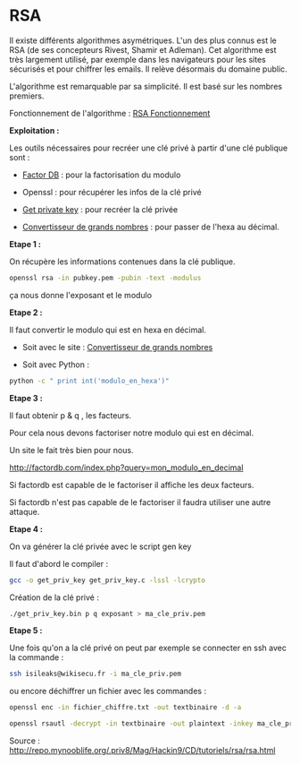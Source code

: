 # RSA

Il existe différents algorithmes asymétriques. L'un des plus connus est le RSA (de ses concepteurs Rivest, Shamir et Adleman). Cet algorithme est très largement utilisé, par exemple dans les navigateurs pour les sites sécurisés et pour chiffrer les emails. Il relève désormais du domaine public.

L'algorithme est remarquable par sa simplicité. Il est basé sur les nombres premiers.

Fonctionnement de l'algorithme : 
[RSA Fonctionnement](http://sebsauvage.net/comprendre/encryptage/crypto_rsa.html)

**Exploitation :**

Les outils nécessaires pour recréer une clé privé à partir d'une clé publique sont :

* [Factor DB](http://factordb.com/) : pour la factorisation du modulo

* Openssl : pour récupérer les infos de la clé privé

* [Get private key](tools/get_priv_key.c) : pour recréer la clé privée

* [Convertisseur de grands nombres](http://www.mobilefish.com/services/big_number/big_number.php) : pour passer de l'hexa au décimal.

__Etape 1 :__

On récupère les informations contenues dans la clé publique.

```BASH
openssl rsa -in pubkey.pem -pubin -text -modulus
```
ça nous donne l'exposant et le modulo

__Etape 2 :__

Il faut convertir le modulo qui est en hexa en décimal.

* Soit avec le site : [Convertisseur de grands nombres](http://www.mobilefish.com/services/big_number/big_number.php)

* Soit avec Python : 
 ```BASH
python -c " print int('modulo_en_hexa')"
```

__Etape 3 :__

Il faut obtenir p & q , les facteurs.

Pour cela nous devons factoriser notre modulo qui est en décimal.

Un site le fait très bien pour nous.

<http://factordb.com/index.php?query=mon_modulo_en_decimal>

Si factordb est capable de le factoriser il affiche les deux facteurs.

Si factordb n'est pas capable de le factoriser il faudra utiliser une autre attaque.

__Etape 4 :__

On va générer la clé privée avec le script gen key

Il faut d'abord le compiler :
```BASH
gcc -o get_priv_key get_priv_key.c -lssl -lcrypto 
```

Création de la clé privé : 
```BASH
./get_priv_key.bin p q exposant > ma_cle_priv.pem
```
__Etape 5 :__

Une fois qu'on a la clé privé on peut par exemple se connecter en ssh avec la commande :

```BASH
ssh isileaks@wikisecu.fr -i ma_cle_priv.pem
```
ou encore déchiffrer un fichier avec les commandes :

```BASH
openssl enc -in fichier_chiffre.txt -out textbinaire -d -a 
```

```BASH
openssl rsautl -decrypt -in textbinaire -out plaintext -inkey ma_cle_priv.pem
```

Source : <http://repo.mynooblife.org/.priv8/Mag/Hackin9/CD/tutoriels/rsa/rsa.html>
